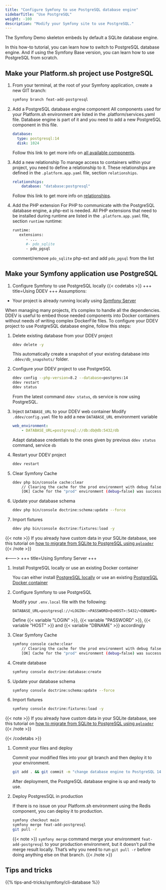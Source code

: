 ```yaml
---
title: "Configure Symfony to use PostgreSQL database engine"
sidebarTitle: "Use PostgreSQL"
weight: -100
description: "Modify your Symfony site to use PostgreSQL."
---
```


The Symfony Demo skeleton embeds by default a SQLite database engine.

In this how-to tutorial, you can learn how to switch to PostgreSQL database engine.
And if using the Symfony Base version, you can learn how to use PostgreSQL from scratch.


## Make your Platform.sh project use PostgreSQL
1. From your terminal, at the root of your Symfony application, create a new GIT branch:

     ```bash
     symfony branch feat-add-postgresql
     ```
1. Add a PostgreSQL database engine component
    All components used for your Platform.sh environment are listed in the .platform/services.yaml file.
    Database engine is part of it and you need to add a new PostgreSQL component in this file.

    ```yaml
    database:
      type: postgresql:14
      disk: 1024
    ```
    Follow this link to get more info on [all available components](../../../add-services#available-services).

1. Add a new relationship
    To manage access to containers within your project, you need to define a relationship to it.
    These relationships are defined in the `.platform.app.yaml` file, section `relationships`.
    ```yaml {location=".platform.app.yaml"}
    relationships:
        database: "database:postgresql"
    ```
   Follow this link to get more info on [relationships](../../../create-apps/app-reference.html#relationships).

1. Add the PHP extension
    For PHP to communicate with the PostgreSQL database engine, a php-ext is needed.
    All PHP extensions that need to be installed during runtime are listed in the `.platform.app.yaml` file, section `runtime`
    runtime:
    ```bash {location=".platform.app.yaml"}
    runtime:
       extensions:
          - ...
          #- pdo_sqlite
          - pdo_pgsql
    ```
   comment/remove `pdo_sqlite` php-ext and add `pdo_pgsql` from the list

## Make your Symfony application use PostgreSQL

1. Configure Symfony to use PostgreSQL locally
{{< codetabs >}}
+++
title=Using DDEV
+++
Assumptions:

- Your project is already running locally using [Symfony Server](../local/symfony-server.md)

When managing many projects, it’s complex to handle all the dependencies.
DDEV is useful to embed those needed components into Docker containers without needs of writing complex DockerFile files.
To configure your DDEV project to use PostgreSQL database engine, follow this steps:

1. Delete existing database from your DDEV project
    ```bash
    ddev delete -y
    ```
    This automatically create a snapshot of your existing database into `.ddev/db_snapshots/` folder.

1. Configure your DDEV project to use PostgreSQL
    ```bash
    ddev config --php-version=8.2 --database=postgres:14
    ddev restart
    ddev status
    ```
   From the latest command `ddev status`, `db` service is now using PostgreSQL.

1. Inject `DATABASE_URL` to your DDEV web container
   Modify `.ddev/config.yaml` file to add a new `DATABASE_URL` environment variable
    ```yaml {location=".ddev/config.yaml"}
    web_environment:
        - DATABASE_URL=postgresql://db:db@db:5432/db
   ```
   Adapt database credentials to the ones given by previous `ddev status` command, service `db`

1. Restart your DDEV project
   ````bash
   ddev restart
   ````

1. Clear Symfony Cache
    ```bash
    ddev php bin/console cache:clear
        // Clearing the cache for the prod environment with debug false
        [OK] Cache for the "prod" environment (debug=false) was successfully cleared.
    ```

1. Update your database schema
    ```bash
   ddev php bin/console doctrine:schema:update --force
   ```

1. Import fixtures
    ```bash
    ddev php bin/console doctrine:fixtures:load -y
    ```

{{< note >}}
If you already have custom data in your SQLite database, see this tutorial on [how to migrate from SQLite to PostgreSQL using `pgloader`](https://pgloader.readthedocs.io/en/latest/ref/sqlite.html)
{{< /note >}}

<--->
+++
title=Using Symfony Server
+++

1. Install PostgreSQL locally or use an existing Docker container

    You can either install [PostgreSQL locally](https://www.postgresql.org/download/) or use an existing [PostgreSQL Docker container](https://hub.docker.com/_/postgres)

1. Configure Symfony to use PostgreSQL

    Modify your `.env.local` file with the following:
    ```
    DATABASE_URL=postgresql://<LOGIN>:<PASSWORD>@<HOST>:5432/<DBNAME>
    ```
    Define {{< variable "LOGIN" >}}, {{< variable "PASSWORD" >}}, {{< variable "HOST" >}} and {{< variable "DBNAME" >}} accordingly

1. Clear Symfony Cache
    ```bash
    symfony console cache:clear
        // Clearing the cache for the prod environment with debug false
        [OK] Cache for the "prod" environment (debug=false) was successfully cleared.
    ```

1. Create database
    ```bash
    symfony console doctrine:database:create
    ```

1. Update your database schema
    ```bash
   symfony console doctrine:schema:update --force
   ```

1. Import fixtures
    ```bash
    symfony console doctrine:fixtures:load -y
    ```


{{< note >}}
If you already have custom data in your SQLite database, see this tutorial on [how to migrate from SQLite to PostgreSQL using `pgloader`](https://pgloader.readthedocs.io/en/latest/ref/sqlite.html)
{{< /note >}}

{{< /codetabs >}}

1. Commit your files and deploy

   Commit your modified files into your git branch and then deploy it to your environment.
    ```bash
    git add . && git commit -m "change database engine to PostgreSQL 14" && symfony deploy
    ```
   After deployment, the PostgreSQL database engine is up and ready to use.

1. Deploy PostgresSQL in production

   If there is no issue on your Platform.sh environment using the Redis component, you can deploy it to production.
    ```bash
    symfony checkout main
    symfony merge feat-add-postgresql
    git pull -r
   ```

   {{< note >}}
   `symfony merge` command merge your environment `feat-add-postgresql` to your production environment, but it doesn't pull the merge result locally. That’s why you need to run `git pull -r` before doing anything else on that branch.
   {{< /note >}}


## Tips and tricks

{{% tips-and-tricks/symfony/cli-database %}}
